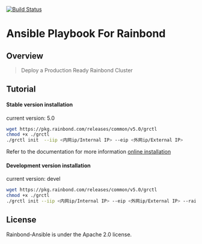 [![Build Status](https://travis-ci.org/goodrain/rainbond-ansible.svg?branch=devel)](https://travis-ci.org/goodrain/rainbond-ansible)

# Ansible Playbook For Rainbond

## Overview

> Deploy a Production Ready Rainbond Cluster

## Tutorial

#### Stable version installation

current version: 5.0

```bash
wget https://pkg.rainbond.com/releases/common/v5.0/grctl
chmod +x ./grctl
./grctl init  --iip <内网ip/Internal IP> --eip <外网ip/External IP>
```

Refer to the documentation for more information [online installation](https://www.rainbond.com/docs/stable/getting-started/online-installation.html)


#### Development version installation

current version: devel

```bash
wget https://pkg.rainbond.com/releases/common/v5.0/grctl
chmod +x ./grctl
./grctl init --iip <内网ip/Internal IP> --eip <外网ip/External IP> --rainbond-version devel
```

## License

Rainbond-Ansible is under the Apache 2.0 license.

